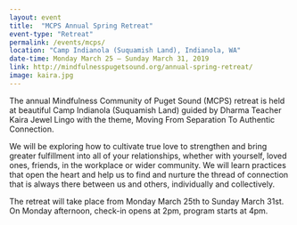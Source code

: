 ```yaml
---
layout: event
title:  "MCPS Annual Spring Retreat"
event-type: "Retreat"
permalink: /events/mcps/
location: "Camp Indianola (Suquamish Land), Indianola, WA"
date-time: Monday March 25 – Sunday March 31, 2019
link: http://mindfulnesspugetsound.org/annual-spring-retreat/
image: kaira.jpg
---
```


The annual Mindfulness Community of Puget Sound (MCPS) retreat is held at beautiful Camp Indianola (Suquamish Land) guided by Dharma Teacher Kaira Jewel Lingo with the theme, Moving From Separation To Authentic Connection. 

We will be exploring how to cultivate true love to strengthen and bring greater fulfillment into all of your relationships, whether with yourself, loved ones, friends, in the workplace or wider community. We will learn practices that open the heart and help us to find and nurture the thread of connection that is always there between us and others, individually and collectively.

The retreat will take place from Monday March 25th to Sunday March 31st. On Monday afternoon, check-in opens at 2pm, program starts at 4pm.

